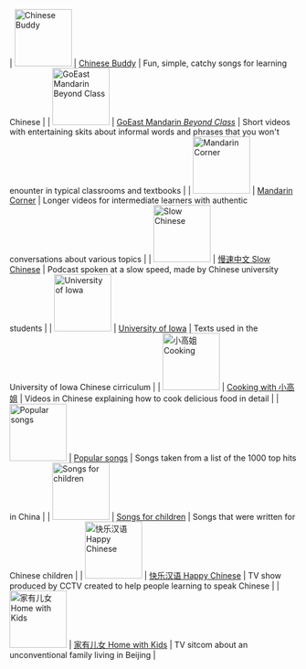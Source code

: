   

| [<img src="https://data.dong-chinese.com/thumb/logos/ChineseBuddy.jpg" alt="Chinese Buddy" width="100" />](https://www.dong-chinese.com/media/Chinese%20Buddy)  | [Chinese Buddy](https://www.dong-chinese.com/media/Chinese%20Buddy)  |  Fun, simple, catchy songs for learning Chinese  |
|  [<img src="https://data.dong-chinese.com/thumb/logos/GoEast.png" alt="GoEast Mandarin Beyond Class" width="100" />](https://www.dong-chinese.com/media/GoEast%20Mandarin) |  [GoEast Mandarin *Beyond Class*](https://www.dong-chinese.com/media/GoEast%20Mandarin)  |  Short videos with entertaining skits about informal words and phrases that you won't enounter in typical classrooms and textbooks  |
|  [<img src="https://data.dong-chinese.com/thumb/logos/MandarinCorner.jpg" alt="Mandarin Corner" width="100" />](https://www.dong-chinese.com/media/Mandarin%20Corner)  |  [Mandarin Corner](https://www.dong-chinese.com/media/Mandarin%20Corner)  |  Longer videos for intermediate learners with authentic conversations about various topics  |
|  [<img src="https://data.dong-chinese.com/thumb/logos/SlowChinese.jpg" alt="Slow Chinese" width="100" />](https://www.dong-chinese.com/media/Slow%20Chinese)  |  [慢速中文 Slow Chinese](https://www.dong-chinese.com/media/Slow%20Chinese)  |  Podcast spoken at a slow speed, made by Chinese university students  |
|  [<img src="https://data.dong-chinese.com/thumb/logos/IowaUni.jpg" alt="University of Iowa" width="100" />](https://www.dong-chinese.com/media/University%20of%20Iowa)  |  [University of Iowa](https://www.dong-chinese.com/media/University%20of%20Iowa)  |  Texts used in the University of Iowa Chinese cirriculum  |
|  [<img src="https://data.dong-chinese.com/thumb/logos/Cooking.jpg" alt="小高姐 Cooking" width="100" />](https://www.dong-chinese.com/media/Cooking)  | [Cooking with 小高姐](https://www.dong-chinese.com/media/Cooking)  |  Videos in Chinese explaining how to cook delicious food in detail  |
|  [<img src="https://data.dong-chinese.com/thumb/logos/PopularSongs.png" alt="Popular songs" width="100" />](https://www.dong-chinese.com/media/Popular%20songs)  |  [Popular songs](https://www.dong-chinese.com/media/Popular%20songs)  |  Songs taken from a list of the 1000 top hits in China  |
|  [<img src="https://data.dong-chinese.com/thumb/logos/SongsForChildren.jpg" alt="Songs for children" width="100" />](https://www.dong-chinese.com/media/Songs%20for%20children)  |  [Songs for children](https://www.dong-chinese.com/media/Songs%20for%20children)  |  Songs that were written for Chinese children  |
|  [<img src="https://data.dong-chinese.com/thumb/logos/HappyChinese.jpg" alt="快乐汉语 Happy Chinese" width="100" />](https://www.dong-chinese.com/media/Happy%20Chinese)  | [快乐汉语 Happy Chinese](https://www.dong-chinese.com/media/Happy%20Chinese)  |  TV show produced by CCTV created to help people learning to speak Chinese  |
|  [<img src="https://data.dong-chinese.com/thumb/logos/HomeWithKids.jpg" alt="家有儿女 Home with Kids" width="100" />](https://www.dong-chinese.com/media/%E5%AE%B6%E6%9C%89%E5%84%BF%E5%A5%B3)   |  [家有儿女 Home with Kids](https://www.dong-chinese.com/media/%E5%AE%B6%E6%9C%89%E5%84%BF%E5%A5%B3)  |  TV sitcom about an unconventional family living in Beijing  |